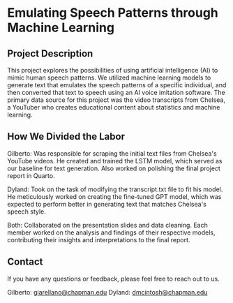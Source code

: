 
# Emulating Speech Patterns through Machine Learning

## Project Description
This project explores the possibilities of using artificial intelligence (AI) to mimic human speech patterns. We utilized machine learning models to generate text that emulates the speech patterns of a specific individual, and then converted that text to speech using an AI voice imitation software. The primary data source for this project was the video transcripts from Chelsea, a YouTuber who creates educational content about statistics and machine learning.

## How We Divided the Labor
Gilberto:
Was responsible for scraping the initial text files from Chelsea's YouTube videos. He created and trained the LSTM model, which served as our baseline for text generation. Also worked on polishing the final project report in Quarto.

Dyland:
Took on the task of modifying the transcript.txt file to fit his model. He meticulously worked on creating the fine-tuned GPT model, which was expected to perform better in generating text that matches Chelsea's speech style.

Both:
Collaborated on the presentation slides and data cleaning. Each member worked on the analysis and findings of their respective models, contributing their insights and interpretations to the final report.

## Contact
If you have any questions or feedback, please feel free to reach out to us.

Gilberto: giarellano@chapman.edu
Dyland: dmcintosh@chapman.edu 